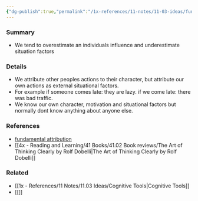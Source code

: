 ```yaml
---
{"dg-publish":true,"permalink":"/1x-references/11-notes/11-03-ideas/fundamental-attribution-error/","title":"Fundamental Attribution Error","created":"2022-12-16T23:11:44.000+03:00","updated":"2024-02-14T20:18:31.781+03:00"}
---
```



### Summary
- We tend to overestimate an individuals influence and underestimate situation factors

### Details
- We attribute other peoples actions to their character, but attribute our own actions as external situational factors.
- For example if someone comes late: they are lazy. if we come late: there was bad traffic.
- We know our own character, motivation and situational factors but normally dont know anything about anyone else.

### References
- [fundamental attribution](https://online.hbs.edu/blog/post/the-fundamental-attribution-error#:~:text=What%20Is%20the%20Fundamental%20Attribution,factors%20outside%20of%20their%20control.)
- [[4x - Reading and Learning/41 Books/41.02 Book reviews/The Art of Thinking Clearly by Rolf Dobelli\|The Art of Thinking Clearly by Rolf Dobelli]]

### Related
- [[1x - References/11 Notes/11.03 Ideas/Cognitive Tools\|Cognitive Tools]]
- [[]]